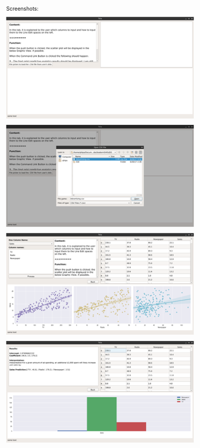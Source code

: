 Screenshots:

![](Screenshot1.png) 

![](Screenshot2.png)
 
![](Screenshot3.png) 

![](Screenshot4.png) 
